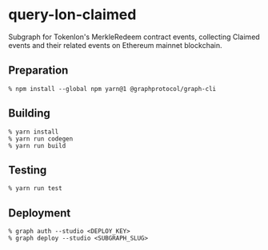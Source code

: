# query-lon-claimed

Subgraph for Tokenlon's MerkleRedeem contract events, collecting Claimed events and their related events on Ethereum mainnet blockchain.

## Preparation

```shell
% npm install --global npm yarn@1 @graphprotocol/graph-cli
```

## Building

```shell
% yarn install
% yarn run codegen
% yarn run build
```

## Testing

```shell
% yarn run test
```

## Deployment

```shell
% graph auth --studio <DEPLOY_KEY>
% graph deploy --studio <SUBGRAPH_SLUG>
```
